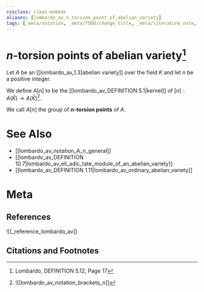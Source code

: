 ```yaml
---
cssclass: clean-embeds
aliases: [lombardo_av_n_torsion_point_of_abelian_variety]
tags: [_meta/notation, _meta/TODO/change_title, _meta/literature_note, _meta/definition, _reference/lombardo_av]
---
```

# $n$-torsion points of abelian variety[^1]
Let $A$ be an [[lombardo_av_1.3|abelian variety]] over the field $K$ and let $n$ be a positive integer. 

We define $A[n]$ to be the [[lombardo_av_DEFINITION 5.1|kernel]] of $[n]: A(\bar{K}) \rightarrow A(\bar{K})$[^2].

[^2]: ![[lombardo_av_notation_brackets_n]]

We call $A[n]$ the group of **$n$-torsion points** of $A$.



# See Also
- [[lombardo_av_notation_A_n_general]]
- [[lombardo_av_DEFINITION 10.7|lombardo_av_ell_adic_tate_module_of_an_abelian_variety]]
- [[lombardo_av_DEFINITION 1.11|lombardo_av_ordinary_abelian_variety]]
# Meta
## References
![[_reference_lombardo_av]]

## Citations and Footnotes
[^1]: Lombardo, DEFINITION 5.12, Page 17